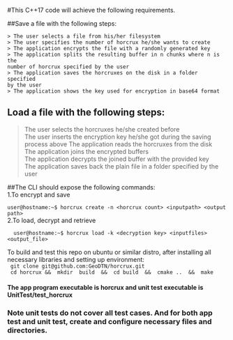 #This C++17 code will achieve the following requirements.

##Save a file with the following steps:
```
> The user selects a file from his/her filesystem
> The user specifies the number of horcrux he/she wants to create
> The application encrypts the file with a randomly generated key
> The application splits the resulting buffer in n chunks where n is the
number of horcrux specified by the user
> The application saves the horcruxes on the disk in a folder specified
by the user
> The application shows the key used for encryption in base64 format
```
## Load a file with the following steps:
> The user selects the horcruxes he/she created before\
> The user inserts the encryption key he/she got during the saving\
process above
> The application reads the horcruxes from the disk\
> The application joins the encrypted buffers\
> The application decrypts the joined buffer with the provided key\
> The application saves back the plain file in a folder specified by the\
user

##The CLI should expose the following commands:\
                1.To encrypt and save

``` user@hostname:~$ horcrux create -n <horcrux count> <inputpath> <output path> ```\
                2.To load, decrypt and retrieve
  
```  user@hostname:~$ horcrux load -k <decryption key> <inputfiles> <output_file>```

          
To build and test this repo on ubuntu or similar distro, after installing all necessary libraries and setting up environment:\
``` git clone git@github.com:GeoDTN/horcrux.git```\
 ``` cd horcrux &&  mkdir  build  &&  cd build  &&  cmake ..  &&  make```
#### The app program executable is horcrux and unit test executable is  UnitTest/test_horcrux
### Note unit tests do not cover all test cases. And for  both app test and unit test, create and configure necessary files and directories.
